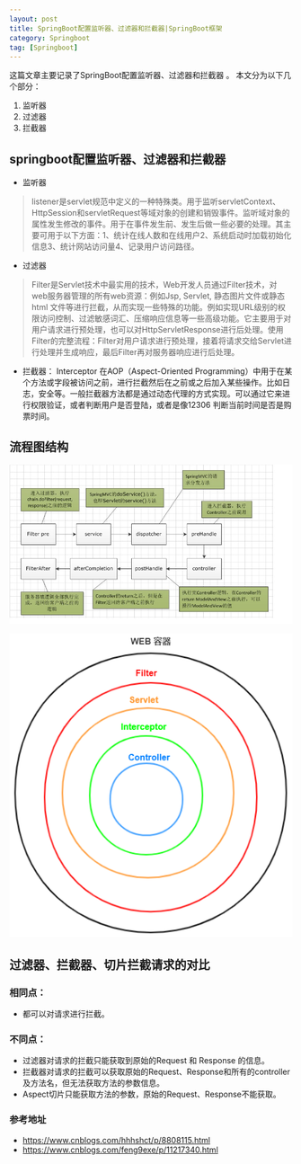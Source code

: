 ```yaml
---
layout: post
title: SpringBoot配置监听器、过滤器和拦截器|SpringBoot框架
category: Springboot
tag: [Springboot]
---
```


这篇文章主要记录了SpringBoot配置监听器、过滤器和拦截器 。
本文分为以下几个部分：
1. 监听器
2. 过滤器
3. 拦截器


## springboot配置监听器、过滤器和拦截器

- 监听器
>listener是servlet规范中定义的一种特殊类。用于监听servletContext、HttpSession和servletRequest等域对象的创建和销毁事件。监听域对象的属性发生修改的事件。用于在事件发生前、发生后做一些必要的处理。其主要可用于以下方面：1、统计在线人数和在线用户2、系统启动时加载初始化信息3、统计网站访问量4、记录用户访问路径。

- 过滤器
> Filter是Servlet技术中最实用的技术，Web开发人员通过Filter技术，对web服务器管理的所有web资源：例如Jsp, Servlet, 静态图片文件或静态 html 文件等进行拦截，从而实现一些特殊的功能。例如实现URL级别的权限访问控制、过滤敏感词汇、压缩响应信息等一些高级功能。它主要用于对用户请求进行预处理，也可以对HttpServletResponse进行后处理。使用Filter的完整流程：Filter对用户请求进行预处理，接着将请求交给Servlet进行处理并生成响应，最后Filter再对服务器响应进行后处理。

- 拦截器：
Interceptor 在AOP（Aspect-Oriented Programming）中用于在某个方法或字段被访问之前，进行拦截然后在之前或之后加入某些操作。比如日志，安全等。一般拦截器方法都是通过动态代理的方式实现。可以通过它来进行权限验证，或者判断用户是否登陆，或者是像12306 判断当前时间是否是购票时间。

## 流程图结构
![structure](https://github.com/tangyibo/tangyibo.github.io/blob/master/_posts/imgs/1090617-20180515204018593-1889287518.png?raw=true)

![structure](https://github.com/tangyibo/tangyibo.github.io/blob/master/_posts/imgs/03c84353cbcfc57dddf7714cba62cfed662.jpg?raw=true)

## 过滤器、拦截器、切片拦截请求的对比

### 相同点： 
- 都可以对请求进行拦截。

### 不同点：
- 过滤器对请求的拦截只能获取到原始的Request 和 Response 的信息。
- 拦截器对请求的拦截可以获取原始的Request、Response和所有的controller及方法名，但无法获取方法的参数信息。
- Aspect切片只能获取方法的参数，原始的Request、Response不能获取。

### 参考地址
- https://www.cnblogs.com/hhhshct/p/8808115.html
- https://www.cnblogs.com/feng9exe/p/11217340.html
